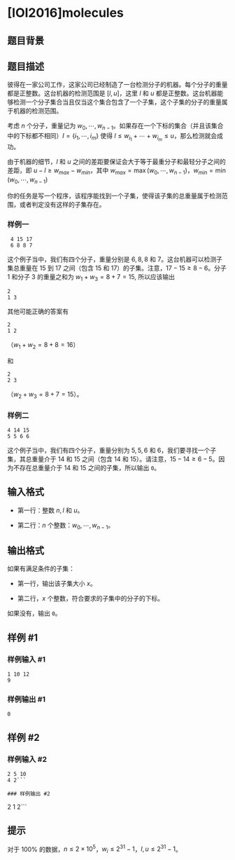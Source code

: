 # [IOI2016]molecules

## 题目背景



## 题目描述

彼得在一家公司工作，这家公司已经制造了一台检测分子的机器。每个分子的重量都是正整数。这台机器的检测范围是 $[l,u]$，这里 $l$ 和 $u$ 都是正整数。这台机器能够检测一个分子集合当且仅当这个集合包含了一个子集，这个子集的分子的重量属于机器的检测范围。

考虑 $n$ 个分子，重量记为 $w_0,\cdots,w_{n-1}$。如果存在一个下标的集合（并且该集合中的下标都不相同）$I=\{i_1,\cdots,i_m\}$ 使得 $l\le w_{i_1}+\cdots+w_{i_m}\le u$，那么检测就会成功。

由于机器的细节，$l$ 和 $u$ 之间的差距要保证会大于等于最重分子和最轻分子之间的差距，即 $u-l \ge w_{max}-w_{min}$，其中 $w_{max}=\max(w_0,\cdots,w_{n-1})$，$w_{min}=\min(w_0,\cdots,w_{n-1})$

你的任务是写一个程序，该程序能找到一个子集，使得该子集的总重量属于检测范围，或者判定没有这样的子集存在。


### 样例一 
 
 ```
  4 15 17
  6 8 8 7
 ```

这个例子当中，我们有四个分子，重量分别是 $6,8,8$ 和 $7$。这台机器可以检测子集总重量在 $15$ 到 $17$ 之间（包含 $15$ 和 $17$）的子集。注意，$17-15 \ge 8-6$。分子 $1$ 和分子 $3$ 的重量之和为 $w_1+w_3=8+7=15$, 所以应该输出
```
2
1 3
```
其他可能正确的答案有 
```
2 
1 2
```
（$w_1+w_2=8+8=16$）

和 
```
2
2 3
```
（$w_2+w_3=8+7=15$）。

### 样例二 

```
4 14 15
5 5 6 6
```

这个例子当中，我们有四个分子，重量分别为 $5,5,6$ 和 $6$，我们要寻找一个子集，其总重量介于 $14$ 和 $15$ 之间（包含 $14$ 和 $15$）。请注意，$15-14 \ge 6-5$。因为不存在总重量介于 $14$ 和 $15$ 之间的子集，所以输出 `0`。

## 输入格式

- 第一行：整数 $n,l$ 和 $u$。

- 第二行：$n$ 个整数：$w_0,\cdots,w_{n-1}$。

## 输出格式

如果有满足条件的子集：

- 第一行，输出该子集大小 $x$。

- 第二行，$x$ 个整数，符合要求的子集中的分子的下标。

如果没有，输出 `0`。

## 样例 #1

### 样例输入 #1
```
1 10 12
9
```

### 样例输出 #1

```
0
```

## 样例 #2

### 样例输入 #2
```
2 5 10
4 2```

### 样例输出 #2

```
2
1 2```

## 提示

对于 $100\%$ 的数据，$n \le 2 \times 10^5$，$w_i \le 	2^{31}-1$，$l,u \le 2^{31}-1$。
